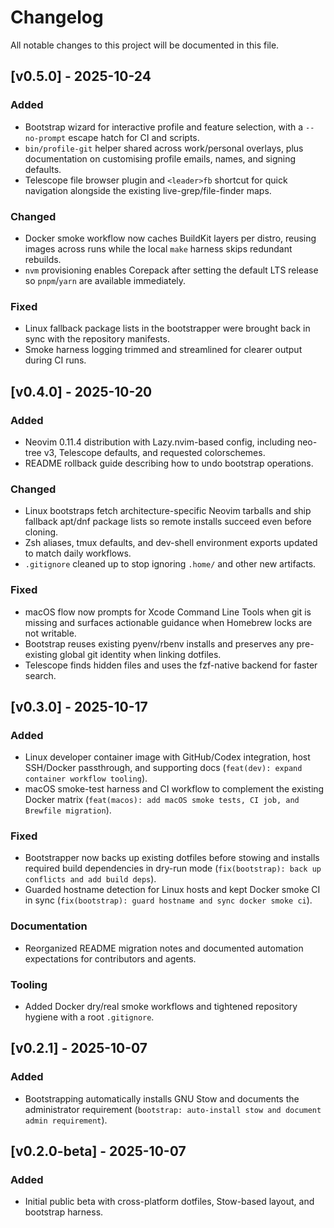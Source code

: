 # Changelog

All notable changes to this project will be documented in this file.

## [v0.5.0] - 2025-10-24

### Added
- Bootstrap wizard for interactive profile and feature selection, with a `--no-prompt` escape hatch for CI and scripts.
- `bin/profile-git` helper shared across work/personal overlays, plus documentation on customising profile emails, names, and signing defaults.
- Telescope file browser plugin and `<leader>fb` shortcut for quick navigation alongside the existing live-grep/file-finder maps.

### Changed
- Docker smoke workflow now caches BuildKit layers per distro, reusing images across runs while the local `make` harness skips redundant rebuilds.
- `nvm` provisioning enables Corepack after setting the default LTS release so `pnpm`/`yarn` are available immediately.

### Fixed
- Linux fallback package lists in the bootstrapper were brought back in sync with the repository manifests.
- Smoke harness logging trimmed and streamlined for clearer output during CI runs.

## [v0.4.0] - 2025-10-20

### Added
- Neovim 0.11.4 distribution with Lazy.nvim-based config, including neo-tree v3, Telescope defaults, and requested colorschemes.
- README rollback guide describing how to undo bootstrap operations.

### Changed
- Linux bootstraps fetch architecture-specific Neovim tarballs and ship fallback apt/dnf package lists so remote installs succeed even before cloning.
- Zsh aliases, tmux defaults, and dev-shell environment exports updated to match daily workflows.
- `.gitignore` cleaned up to stop ignoring `.home/` and other new artifacts.

### Fixed
- macOS flow now prompts for Xcode Command Line Tools when git is missing and surfaces actionable guidance when Homebrew locks are not writable.
- Bootstrap reuses existing pyenv/rbenv installs and preserves any pre-existing global git identity when linking dotfiles.
- Telescope finds hidden files and uses the fzf-native backend for faster search.

## [v0.3.0] - 2025-10-17

### Added
- Linux developer container image with GitHub/Codex integration, host SSH/Docker passthrough, and supporting docs (`feat(dev): expand container workflow tooling`).
- macOS smoke-test harness and CI workflow to complement the existing Docker matrix (`feat(macos): add macOS smoke tests, CI job, and Brewfile migration`).

### Fixed
- Bootstrapper now backs up existing dotfiles before stowing and installs required build dependencies in dry-run mode (`fix(bootstrap): back up conflicts and add build deps`).
- Guarded hostname detection for Linux hosts and kept Docker smoke CI in sync (`fix(bootstrap): guard hostname and sync docker smoke ci`).

### Documentation
- Reorganized README migration notes and documented automation expectations for contributors and agents.

### Tooling
- Added Docker dry/real smoke workflows and tightened repository hygiene with a root `.gitignore`.

## [v0.2.1] - 2025-10-07

### Added
- Bootstrapping automatically installs GNU Stow and documents the administrator requirement (`bootstrap: auto-install stow and document admin requirement`).

## [v0.2.0-beta] - 2025-10-07

### Added
- Initial public beta with cross-platform dotfiles, Stow-based layout, and bootstrap harness.
